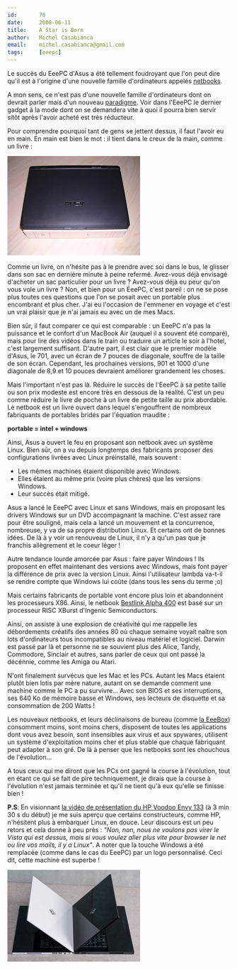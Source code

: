 ```yaml
---
id:       70
date:     2008-06-11
title:    A Star is Born
author:   Michel Casabianca
email:    michel.casabianca@gmail.com
tags:     [eeepc]
---
```


Le succès du EeePC d'Asus a été tellement foudroyant que l'on peut dire qu'il est à l'origine d'une nouvelle famille d'ordinateurs appelés [netbooks](http://fr.wikipedia.org/wiki/Netbook).

<!--more-->

A mon sens, ce n'est pas d'une nouvelle famille d'ordinateurs dont on devrait parler mais d'un nouveau [paradigme](http://fr.wikipedia.org/wiki/Paradigme). Voir dans l'EeePC le dernier gadget à la mode dont on se demandera vite à quoi il pourra bien servir sitôt après l'avoir acheté est très réducteur.

Pour comprendre pourquoi tant de gens se jettent dessus, il faut l'avoir eu en main. En main est bien le mot : il tient dans le creux de la main, comme un livre :

![](eeepc-vs-bienveillantes.png)

Comme un livre, on n'hésite pas à le prendre avec soi dans le bus, le glisser dans son sac en dernière minute à peine refermé. Avez-vous déjà envisagé d'acheter un sac particulier pour un livre ? Avez-vous déjà eu peur qu'on vous vole un livre ? Non, et bien pour un EeePC, c'est pareil : on ne se pose plus toutes ces questions que l'on se posait avec un portable plus encombrant et plus cher. J'ai eu l'occasion de l'emmener en voyage et c'est un vrai plaisir que je n'ai jamais eu avec un de mes Macs.

Bien sûr, il faut comparer ce qui est comparable : un EeePC n'a pas la puissance et le confort d'un MacBook Air (auquel il a souvent été comparé), mais pour lire des vidéos dans le train ou traduire un article le soir à l'hotel, c'est largement suffisant. D'autre part, il est clair que le premier modèle d'Asus, le 701, avec un écran de 7 pouces de diagonale, souffre de la taille de son écran. Cependant, les prochaines versions, 901 et 1000 d'une diagonale de 8,9 et 10 pouces devraient améliorer grandement les choses.

Mais l'important n'est pas là. Réduire le succès de l'EeePC à sa petite taille ou son prix modeste est encore très en dessous de la réalité. C'est un peu comme réduire le livre de poche à un livre de petite taille au prix abordable. Le netbook est un livre ouvert dans lequel s'engouffrent de nombreux fabriquants de portables bridés par l'équation maudite :

**portable = intel + windows**

Ainsi, Asus a ouvert le feu en proposant son netbook avec un système Linux. Bien sûr, on a vu depuis longtemps des fabricants proposer des configurations livrées avec Linux préinstallé, mais souvent :

- Les mêmes machines étaient disponible avec Windows.
- Elles étaient au même prix (voire plus chères) que les versions Windows.
- Leur succès était mitigé.

Asus a lancé le EeePC avec Linux et sans Windows, mais en proposant les drivers Windows sur un DVD accompagnant la machine. C'est assez rare pour être souligné, mais cela a lancé un mouvement et la concurrence, nombreuse, y va de sa propre distribution Linux. Et certains ont de bonnes idées. De là à y voir un renouveau de Linux, il n'y a qu'un pas que je franchis allègrement et le coeur léger !

Autre tendance lourde amorcée par Asus : faire payer Windows ! Ils proposent en effet maintenant des versions avec Windows, mais font payer la différence de prix avec la version Linux. Ainsi l'utilisateur lambda va-t-il se rendre compte que Windows lui coûte (dans tous les sens du terme ;o)

Mais certains fabricants de portable vont encore plus loin et abandonnent les processeurs X86. Ainsi, le netbook [Bestlink Alpha 400](http://www.blogeee.net/2008/05/23/bestlink-alpha-400-180-le-netbook-si-vous-en-prenez-100/) est basé sur un processeur RISC XBurst d'Ingenic Semiconductors.

Ainsi, on assiste à une explosion de créativité qui me rappelle les débordements créatifs des années 80 où chaque semaine voyait naître son lots d'ordinateurs tous incompatibles au niveau matériel et logiciel. Darwin est passé par là et personne ne se souvient plus des Alice, Tandy, Commodore, Sinclair et autres, sans parler de ceux qui ont passé la décénnie, comme les Amiga ou Atari.

N'ont finalement survécus que les Mac et les PCs. Autant les Macs étaient plutôt bien lotis par mère nature, autant on se demande comment une machine comme le PC a pu survivre… Avec son BIOS et ses interruptions, ses 640 Ko de mémoire basse et Windows, ses lecteurs de disquette et sa consommation de 200 Watts !

Les nouveaux netbooks, et leurs déclinaisons de bureau (comme [la EeeBox](http://www.blogeee.net/2008/05/29/la-eeebox-passee-en-revue-chez-anandtech/)) consomment moins, sont moins chers, disposent de toutes les applications dont vous avez besoin, sont insensibles aux virus et aux spywares, utilisent un système d'exploitation moins cher et plus stable que chaque fabriquant peut adapter à son gré. De là à penser que les netbooks sont les chouchous de l'évolution…

A tous ceux qui me diront que les PCs ont gagné la course à l'évolution, tout en étant ce qui se fait de pire techniquement, je dirais que la course à l'évolution n'est jamais terminée et qu'il ne tient qu'à eux qu'elle se finisse bien !

 **P.S**: En visionnant [la vidéo de présentation du HP Voodoo Envy 133](http://www.engadget.com/2008/06/10/voodoo-floats-13-3-inch-envy-133-in-the-air/) (à 3 min 30 s du début) je me suis aperçu que certains constructeurs, comme HP, n'hésitent plus à embarquer Linux, en douce. Leur discours est un peu retors et cela donne à peu près : *"Non, non, nous ne voulons pas virer le Vista qui est dessus, mais si vous voulez aller plus vite pour browser le net ou lire vos mails, il y a Linux"*. A noter que la touche Windows a été remplacée (comme dans le cas du EeePC) par un logo personnalisé. Ceci dit, cette machine est superbe !

![](voodoo-envy.png)
